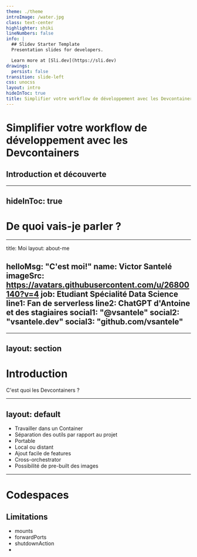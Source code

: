 ```yaml
---
theme: ./theme
introImage: /water.jpg
class: text-center
highlighter: shiki
lineNumbers: false
info: |
  ## Slidev Starter Template
  Presentation slides for developers.

  Learn more at [Sli.dev](https://sli.dev)
drawings:
  persist: false
transition: slide-left
css: unocss
layout: intro
hideInToc: true
title: Simplifier votre workflow de développement avec les Devcontainers
---
```


# Simplifier votre workflow de développement avec les Devcontainers

## Introduction et découverte

---

## hideInToc: true

# De quoi vais-je parler ?

<Toc />

---
title: Moi
layout: about-me

helloMsg: "C'est moi!"
name: Victor Santelé
imageSrc: https://avatars.githubusercontent.com/u/26800140?v=4
job: Etudiant Spécialité Data Science
line1: Fan de serverless
line2: ChatGPT d'Antoine et des stagiaires
social1: "@vsantele"
social2: "vsantele.dev"
social3: "github.com/vsantele"
---

---

## layout: section

# Introduction

C'est quoi les Devcontainers ?

---

## layout: default

- Travailler dans un Container
- Séparation des outils par rapport au projet
- Portable
- Local ou distant
- Ajout facile de features
- Cross-orchestrator
- Possibilité de pre-built des images

---

# Codespaces

## Limitations

- mounts
- forwardPorts
- shutdownAction
- 